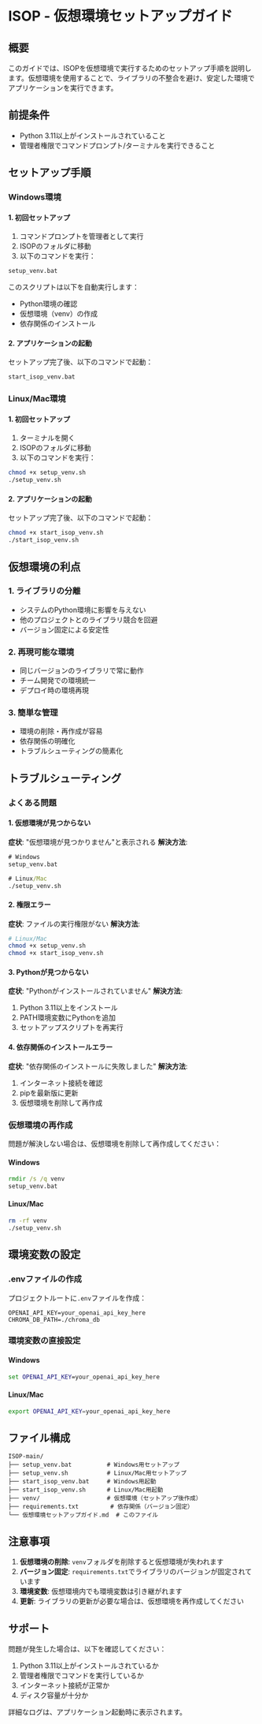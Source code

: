 # ISOP - 仮想環境セットアップガイド

## 概要

このガイドでは、ISOPを仮想環境で実行するためのセットアップ手順を説明します。仮想環境を使用することで、ライブラリの不整合を避け、安定した環境でアプリケーションを実行できます。

## 前提条件

- Python 3.11以上がインストールされていること
- 管理者権限でコマンドプロンプト/ターミナルを実行できること

## セットアップ手順

### Windows環境

#### 1. 初回セットアップ

1. コマンドプロンプトを管理者として実行
2. ISOPのフォルダに移動
3. 以下のコマンドを実行：

```cmd
setup_venv.bat
```

このスクリプトは以下を自動実行します：
- Python環境の確認
- 仮想環境（venv）の作成
- 依存関係のインストール

#### 2. アプリケーションの起動

セットアップ完了後、以下のコマンドで起動：

```cmd
start_isop_venv.bat
```

### Linux/Mac環境

#### 1. 初回セットアップ

1. ターミナルを開く
2. ISOPのフォルダに移動
3. 以下のコマンドを実行：

```bash
chmod +x setup_venv.sh
./setup_venv.sh
```

#### 2. アプリケーションの起動

セットアップ完了後、以下のコマンドで起動：

```bash
chmod +x start_isop_venv.sh
./start_isop_venv.sh
```

## 仮想環境の利点

### 1. ライブラリの分離
- システムのPython環境に影響を与えない
- 他のプロジェクトとのライブラリ競合を回避
- バージョン固定による安定性

### 2. 再現可能な環境
- 同じバージョンのライブラリで常に動作
- チーム開発での環境統一
- デプロイ時の環境再現

### 3. 簡単な管理
- 環境の削除・再作成が容易
- 依存関係の明確化
- トラブルシューティングの簡素化

## トラブルシューティング

### よくある問題

#### 1. 仮想環境が見つからない
**症状**: "仮想環境が見つかりません"と表示される
**解決方法**:
```cmd
# Windows
setup_venv.bat

# Linux/Mac
./setup_venv.sh
```

#### 2. 権限エラー
**症状**: ファイルの実行権限がない
**解決方法**:
```bash
# Linux/Mac
chmod +x setup_venv.sh
chmod +x start_isop_venv.sh
```

#### 3. Pythonが見つからない
**症状**: "Pythonがインストールされていません"
**解決方法**:
1. Python 3.11以上をインストール
2. PATH環境変数にPythonを追加
3. セットアップスクリプトを再実行

#### 4. 依存関係のインストールエラー
**症状**: "依存関係のインストールに失敗しました"
**解決方法**:
1. インターネット接続を確認
2. pipを最新版に更新
3. 仮想環境を削除して再作成

### 仮想環境の再作成

問題が解決しない場合は、仮想環境を削除して再作成してください：

#### Windows
```cmd
rmdir /s /q venv
setup_venv.bat
```

#### Linux/Mac
```bash
rm -rf venv
./setup_venv.sh
```

## 環境変数の設定

### .envファイルの作成

プロジェクトルートに`.env`ファイルを作成：

```
OPENAI_API_KEY=your_openai_api_key_here
CHROMA_DB_PATH=./chroma_db
```

### 環境変数の直接設定

#### Windows
```cmd
set OPENAI_API_KEY=your_openai_api_key_here
```

#### Linux/Mac
```bash
export OPENAI_API_KEY=your_openai_api_key_here
```

## ファイル構成

```
ISOP-main/
├── setup_venv.bat          # Windows用セットアップ
├── setup_venv.sh           # Linux/Mac用セットアップ
├── start_isop_venv.bat     # Windows用起動
├── start_isop_venv.sh      # Linux/Mac用起動
├── venv/                   # 仮想環境（セットアップ後作成）
├── requirements.txt         # 依存関係（バージョン固定）
└── 仮想環境セットアップガイド.md  # このファイル
```

## 注意事項

1. **仮想環境の削除**: `venv`フォルダを削除すると仮想環境が失われます
2. **バージョン固定**: `requirements.txt`でライブラリのバージョンが固定されています
3. **環境変数**: 仮想環境内でも環境変数は引き継がれます
4. **更新**: ライブラリの更新が必要な場合は、仮想環境を再作成してください

## サポート

問題が発生した場合は、以下を確認してください：

1. Python 3.11以上がインストールされているか
2. 管理者権限でコマンドを実行しているか
3. インターネット接続が正常か
4. ディスク容量が十分か

詳細なログは、アプリケーション起動時に表示されます。
